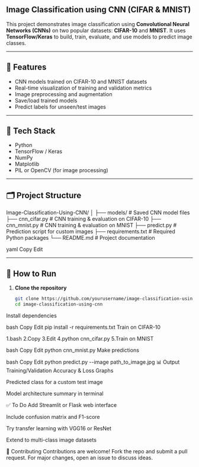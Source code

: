 ## Image Classification using CNN (CIFAR & MNIST)

This project demonstrates image classification using **Convolutional Neural Networks (CNNs)** on two popular datasets: **CIFAR-10** and **MNIST**. It uses **TensorFlow/Keras** to build, train, evaluate, and use models to predict image classes.

---

## 📌 Features

- CNN models trained on CIFAR-10 and MNIST datasets
- Real-time visualization of training and validation metrics
- Image preprocessing and augmentation
- Save/load trained models
- Predict labels for unseen/test images

---

## 🧰 Tech Stack

- Python
- TensorFlow / Keras
- NumPy
- Matplotlib
- PIL or OpenCV (for image processing)

---

## 🗂️ Project Structure

Image-Classification-Using-CNN/
│
├── models/ # Saved CNN model files
├── cnn_cifar.py # CNN training & evaluation on CIFAR-10
├── cnn_mnist.py # CNN training & evaluation on MNIST
├── predict.py # Prediction script for custom images
├── requirements.txt # Required Python packages
└── README.md # Project documentation

yaml
Copy
Edit

---

## 🚀 How to Run

1. **Clone the repository**
   ```bash
   git clone https://github.com/yourusername/image-classification-using-cnn.git
   cd image-classification-using-cnn
Install dependencies

bash
Copy
Edit
pip install -r requirements.txt
Train on CIFAR-10

1.bash
2.Copy
3.Edit
4.python cnn_cifar.py
5.Train on MNIST

bash
Copy
Edit
python cnn_mnist.py
Make predictions

bash
Copy
Edit
python predict.py --image path_to_image.jpg
📊 Output
Training/Validation Accuracy & Loss Graphs

Predicted class for a custom test image

Model architecture summary in terminal

✅ To Do
Add Streamlit or Flask web interface

Include confusion matrix and F1-score

Try transfer learning with VGG16 or ResNet

Extend to multi-class image datasets

🤝 Contributing
Contributions are welcome! Fork the repo and submit a pull request. For major changes, open an issue to discuss ideas.
